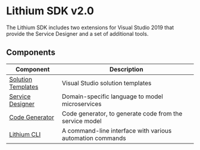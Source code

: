 # Lithium SDK v2.0

The Lithium SDK includes two extensions for Visual Studio 2019 that provide the Service Designer and a set of additional tools.

## Components

| Component | Description |
| - | - |
| [Solution Templates](./solution-templates.md) | Visual Studio solution templates |
| [Service Designer](./service-designer.md) | Domain-specific language to model microservices |
| [Code Generator](./code-generator.md) | Code generator, to generate code from the service model |
| [Lithium CLI](./lithium-cli.md) | A command-line interface with various automation commands |
